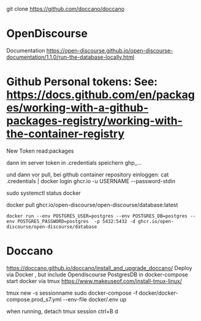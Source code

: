 
git clone https://github.com/doccano/doccano



# OpenDiscourse

Documentation https://open-discourse.github.io/open-discourse-documentation/1.1.0/run-the-database-locally.html


# Github Personal tokens: See: https://docs.github.com/en/packages/working-with-a-github-packages-registry/working-with-the-container-registry

New Token read:packages

dann im server token in .credentials speichern
ghp_...

und dann vor pull, bei github container repository einloggen:
cat .credentials | docker login ghcr.io -u USERNAME --password-stdin

sudo systemctl status docker

docker pull ghcr.io/open-discourse/open-discourse/database:latest

    docker run --env POSTGRES_USER=postgres --env POSTGRES_DB=postgres --env POSTGRES_PASSWORD=postgres  -p 5432:5432 -d ghcr.io/open-discourse/open-discourse/database

# Doccano

https://doccano.github.io/doccano/install_and_upgrade_doccano/
Deploy via Docker , but include Opendiscourse PostgresDB in docker-compose
start docker via tmux https://www.makeuseof.com/install-tmux-linux/

tmux new -s sessionname
sudo docker-compose -f docker/docker-compose.prod_s7.yml --env-file docker/.env up

when running, detach tmux session ctrl+B d